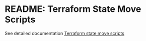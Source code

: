 # README: Terraform State Move Scripts

See detailed documentation [Terraform state move scripts](../../documentation/terraform-state-move-scripts.md)
